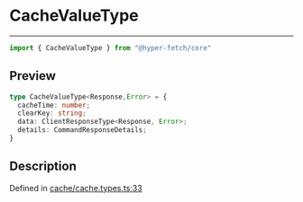 

# CacheValueType

<div class="api-docs__separator" data-reactroot="">

---

</div><div class="api-docs__import" data-reactroot="">

```ts
import { CacheValueType } from "@hyper-fetch/core"
```

</div><div class="api-docs__section">

## Preview

</div><div class="api-docs__preview type">

```ts
type CacheValueType<Response,Error> = {
  cacheTime: number; 
  clearKey: string; 
  data: ClientResponseType<Response, Error>; 
  details: CommandResponseDetails; 
}
```

</div><div class="api-docs__section">

## Description

</div><div class="api-docs__description"><span class="api-docs__do-not-parse">



</span></div><p class="api-docs__definition">

Defined in [cache/cache.types.ts:33](https://github.com/BetterTyped/hyper-fetch/blob/479dcad6/packages/core/src/cache/cache.types.ts#L33)

</p>